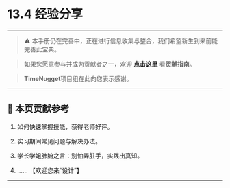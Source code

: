 # 13.4 经验分享

---

> ⚠️ 本手册仍在完善中，正在进行信息收集与整合，我们希望新生到来前能完善此宝典。  

> 如果您愿意参与并成为贡献者之一，欢迎 **[点击这里](/CONTRIBUTING.md)** 看**贡献指南**。

> **TimeNugget**项目组在此向您表示感谢。

---

## 📌 本页贡献参考

1. 如何快速掌握技能，获得老师好评。

2. 实习期间常见问题与解决办法。

3. 学长学姐肺腑之言：别怕弄脏手，实践出真知。

4. ……  【欢迎您来“设计”】

---
